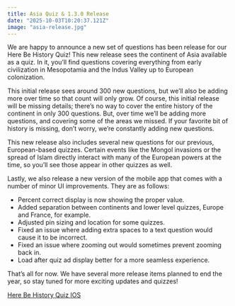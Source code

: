 ```yaml
---
title: Asia Quiz & 1.3.0 Release
date: "2025-10-03T10:20:37.121Z"
image: "asia-release.jpg"
---
```


We are happy to announce a new set of questions has been release for our Here Be History Quiz! This new release sees the continent of Asia available as a quiz. In it, you’ll find questions covering everything from early civilization in Mesopotamia and the Indus Valley up to European colonization.

This initial release sees around 300 new questions, but we’ll also be adding more over time so that count will only grow. Of course, this initial release will be missing details; there’s no way to cover the entire history of the continent in only 300 questions. But, over time we’ll be adding more questions, and covering some of the areas we missed. If your favorite bit of history is missing, don’t worry, we’re constantly adding new questions.

This new release also includes several new questions for our previous, European-based quizzes. Certain events like the Mongol invasions or the spread of Islam directly interact with many of the European powers at the time, so you’ll see those appear in other quizzes as well.

Lastly, we also release a new version of the mobile app that comes with a number of minor UI improvements. They are as follows:

- Percent correct display is now showing the proper value.
- Added separation between continents and lower level quizzes, Europe and France, for example.
- Adjusted pin sizing and location for some quizzes.
- Fixed an issue where adding extra spaces to a text question would cause it to be incorrect.
- Fixed an issue where zooming out would sometimes prevent zooming back in.
- Load after quiz ad display better for a more seamless experience.

That’s all for now. We have several more release items planned to end the year, so stay tuned for more exciting updates and quizzes!

<a href="https://apps.apple.com/us/app/here-be-history-quiz/id6739508893" target="_blank">Here Be History Quiz IOS</a>
